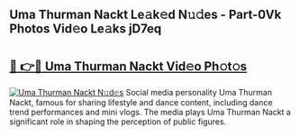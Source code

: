 ## Uma Thurman Nackt Le𝚊k𝚎d N𝚞𝚍es - Part-0Vk Photos Vid𝚎o Le𝚊ks jD7eq

# <h2><a href="http://fbaaye3.evod.top/?m=Uma+Thurman+Nackt">🔗 👉🔴 Uma Thurman Nackt Vid𝚎o Ph𝚘t𝚘s</a></h2>

[![Uma Thurman Nackt N𝚞d𝚎s](https://i.imgur.com/8V9OHl7.gif)](http://fbaaye3.evod.top/?m=Uma+Thurman+Nackt)
Social media personality Uma Thurman Nackt, famous for sharing lifestyle and dance content, including dance trend performances and mini vlogs. The media plays Uma Thurman Nackt a significant role in shaping the perception of public figures. 
